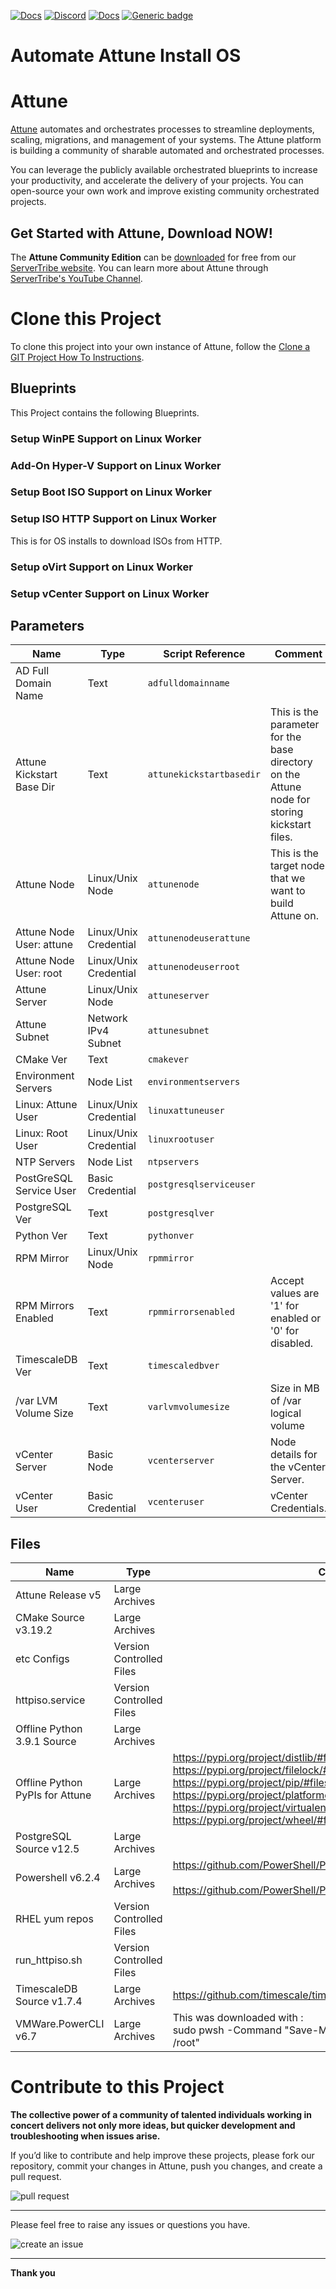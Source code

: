 



[![Docs](https://img.shields.io/badge/docs-latest-brightgreen.svg)](http://doc.servertribe.com)
[![Discord](https://img.shields.io/discord/844971127703994369)](http://discord.servertribe.com)
[![Docs](https://img.shields.io/badge/videos-watch-brightgreen.svg)](https://www.youtube.com/@servertribe)
[![Generic badge](https://img.shields.io/badge/download-latest-brightgreen.svg)](https://www.servertribe.com/community-edition/)

# Automate Attune Install OS






# Attune

[Attune](https://www.servertribe.com/)
automates and orchestrates processes to streamline deployments, scaling,
migrations, and management of your systems. The Attune platform is building a
community of sharable automated and orchestrated processes.

You can leverage the publicly available orchestrated blueprints to increase
your productivity, and accelerate the delivery of your projects. You can
open-source your own work and improve existing community orchestrated projects.

## Get Started with Attune, Download NOW!

The **Attune Community Edition** can be
[downloaded](https://www.servertribe.com/comunity-edition/)
for free from our
[ServerTribe website](https://www.servertribe.com/comunity-edition/).
You can learn more about Attune through
[ServerTribe's YouTube Channel](https://www.youtube.com/@servertribe).







# Clone this Project

To clone this project into your own instance of Attune, follow the
[Clone a GIT Project How To Instructions](https://servertribe-attune.readthedocs.io/en/latest/howto/design_workspace/clone_project.html).




## Blueprints

This Project contains the following Blueprints.



### Setup WinPE Support on Linux Worker


### Add-On Hyper-V Support on Linux Worker


### Setup Boot ISO Support on Linux Worker


### Setup ISO HTTP Support on Linux Worker

This is for OS installs to download ISOs from HTTP.

### Setup oVirt Support on Linux Worker


### Setup vCenter Support on Linux Worker




## Parameters


| Name | Type | Script Reference | Comment |
| ---- | ---- | ---------------- | ------- |
| AD Full Domain Name | Text | `adfulldomainname` |  |
| Attune Kickstart Base Dir | Text | `attunekickstartbasedir` | This is the parameter for the base directory on the Attune node for storing kickstart files. |
| Attune Node | Linux/Unix Node | `attunenode` | This is the target node that we want to build Attune on. |
| Attune Node User: attune | Linux/Unix Credential | `attunenodeuserattune` |  |
| Attune Node User: root | Linux/Unix Credential | `attunenodeuserroot` |  |
| Attune Server | Linux/Unix Node | `attuneserver` |  |
| Attune Subnet | Network IPv4 Subnet | `attunesubnet` |  |
| CMake Ver | Text | `cmakever` |  |
| Environment Servers | Node List | `environmentservers` |  |
| Linux: Attune User | Linux/Unix Credential | `linuxattuneuser` |  |
| Linux: Root User | Linux/Unix Credential | `linuxrootuser` |  |
| NTP Servers | Node List | `ntpservers` |  |
| PostGreSQL Service User | Basic Credential | `postgresqlserviceuser` |  |
| PostgreSQL Ver | Text | `postgresqlver` |  |
| Python Ver | Text | `pythonver` |  |
| RPM Mirror | Linux/Unix Node | `rpmmirror` |  |
| RPM Mirrors Enabled | Text | `rpmmirrorsenabled` | Accept values are '1' for enabled or '0' for disabled. |
| TimescaleDB Ver | Text | `timescaledbver` |  |
| /var LVM Volume Size | Text | `varlvmvolumesize` | Size in MB of /var logical volume |
| vCenter Server | Basic Node | `vcenterserver` | Node details for the vCenter Server. |
| vCenter User | Basic Credential | `vcenteruser` | vCenter Credentials. |



## Files

| Name | Type | Comment |
| ---- | ---- | ------- |
| Attune Release v5 | Large Archives |  |
| CMake Source v3.19.2 | Large Archives |  |
| etc Configs | Version Controlled Files |  |
| httpiso.service | Version Controlled Files |  |
| Offline Python 3.9.1 Source | Large Archives |  |
| Offline Python PyPIs for Attune | Large Archives | https://pypi.org/project/distlib/#files<br>https://pypi.org/project/filelock/#files<br>https://pypi.org/project/pip/#files<br>https://pypi.org/project/platformdirs/#files<br>https://pypi.org/project/virtualenv/#files<br>https://pypi.org/project/wheel/#files |
| PostgreSQL Source v12.5 | Large Archives |  |
| Powershell v6.2.4 | Large Archives | https://github.com/PowerShell/PowerShell/releases<br><br>https://github.com/PowerShell/PowerShell/releases/tag/v6.2.4 |
| RHEL yum repos | Version Controlled Files |  |
| run_httpiso.sh | Version Controlled Files |  |
| TimescaleDB Source v1.7.4 | Large Archives | https://github.com/timescale/timescaledb/archive/refs/tags/1.7.4.tar.gz |
| VMWare.PowerCLI v6.7 | Large Archives | This was downloaded with :<br>sudo pwsh -Command "Save-Module -name VMware.PowerCLI -Path /root" |






# Contribute to this Project

**The collective power of a community of talented individuals working in
concert delivers not only more ideas, but quicker development and
troubleshooting when issues arise.**

If you’d like to contribute and help improve these projects, please fork our
repository, commit your changes in Attune, push you changes, and create a
pull request.

<img src="https://www.servertribe.com/wp-content/uploads/2023/02/Attune-pull-request-01.png" alt="pull request"/>

---

Please feel free to raise any issues or questions you have.

<img src="https://www.servertribe.com/wp-content/uploads/2023/02/Attune-get-help-02.png" alt="create an issue"/>


---

**Thank you**
